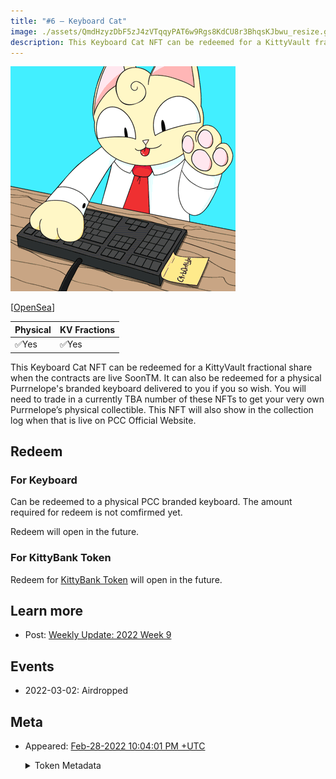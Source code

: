 ```yaml
---
title: "#6 – Keyboard Cat"
image: ./assets/QmdHzyzDbF5zJ4zVTqqyPAT6w9Rgs8KdCU8r3BhqsKJbwu_resize.gif
description: This Keyboard Cat NFT can be redeemed for a KittyVault fractional share or redeem a physical keyboard.
---
```


<span className="wikiPostHeadImgR">

[![Keyboard Cat](./assets/QmdHzyzDbF5zJ4zVTqqyPAT6w9Rgs8KdCU8r3BhqsKJbwu_resize.gif)](https://ipfs.io/ipfs/QmdHzyzDbF5zJ4zVTqqyPAT6w9Rgs8KdCU8r3BhqsKJbwu)

</span>

[[OpenSea](https://opensea.io/assets/0xda7d42b6167f1497346d7b2336a6d7a603026db1/5)]

| Physical | KV Fractions |
| -------- | ------------ |
| ✅Yes    | ✅Yes        |

This Keyboard Cat NFT can be redeemed for a KittyVault fractional share when the contracts are live SoonTM. It can also be redeemed for a physical Purrnelope's branded keyboard delivered to you if you so wish. You will need to trade in a currently TBA number of these NFTs to get your very own Purrnelope’s physical collectible. This NFT will also show in the collection log when that is live on PCC Official Website.

## Redeem

### For Keyboard

Can be redeemed to a physical PCC branded keyboard. The amount required for redeem is not comfirmed yet.

Redeem will open in the future.

### For KittyBank Token

Redeem for [KittyBank Token](../../kittyvault/index.md#token) will open in the future.

## Learn more

- Post: [Weekly Update: 2022 Week 9](/posts/weekly-update/2022w09)

## Events

- 2022-03-02: Airdropped

## Meta

- Appeared: [Feb-28-2022 10:04:01 PM +UTC](https://etherscan.io/tx/0x130fd9df70efbc8f00b6c0093d81daf5b758b7a13cc3aa91dcfbab44254ac56f)

  <details><summary>Token Metadata</summary>

  ```json title="ipfs://QmUMQoGba2MkvRaYBLmAX9M3obM99nEPKxmp98J62q31bC"
  {
    "name": "#6 – Keyboard Cat",
    "description": "This Keyboard Cat NFT can be redeemed for a KittyVault fractional share when the contracts are live SoonTM. It can also be redeemed for a physical Purrnelope's branded keyboard delivered to you if you so wish. You will need to trade in a currently TBA number of these NFTs to get your very own Purrnelope’s physical collectible. This NFT will also show in the collection log when that is live on our websiteTM",
    "image": "ipfs://QmdHzyzDbF5zJ4zVTqqyPAT6w9Rgs8KdCU8r3BhqsKJbwu",
    "attributes": {
      "ID": "6",
      "Type": "Keyboard",
      "Artist": "1rregularCharlie",
      "Kitty Bank": "Yes",
      "Physical": "Yes",
      "Companion": "No",
      "Year": "1"
    }
  }
  ```

  </details>
